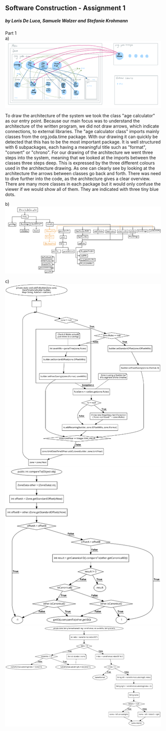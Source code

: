 ## Software Construction - Assignment 1 <br /> 
##### by Loris De Luca, Samuele Walzer and Stefanie Krohmann<br /> 

Part 1 <br /> 
a)<br /> 
![image info](./Images/Task_1_architecture_2.png)

To draw the architecture of the system we took the class "age calculator" as our entry point. Because our main focus was to understand the architecture of the written program, we did not draw arrows, which indicate connections, to external libraries. The "age calculator class" imports mainly classes from the org.joda.time package. With our drawing it can quickly be detected that this has to be the most important package. It is well structured with 6 subpackages, each having a meaningful title such as "format", "convert" or "chrono". For our drawing of the architecture we went three steps into the system, meaning that we looked at the imports between the classes three steps deep. This is expressed by the three different colours used in the architecture drawing. As one can clearly see by looking at the architecture the arrows between classes go back and forth. There was need to dive further into the code, as the architecture gives a clear overview. There are many more classes in each package but it would only confuse the viewer if we would show all of them. They are indicated with three tiny blue dots. 

b)<br />
![image_info](./Images/Task_1b_callgraph.jpg)

c)<br />
![image_info](./Images/df_addToBuilder().jpg)<br />
![image_info](./Images/df_compareTo().jpg)<br />
![image_info](./Images/df_formatName().jpg)<br />
